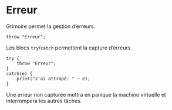 # Erreur

Grimoire permet la gestion d’erreurs.
```grimoire
throw "Erreur";
```

Les blocs `try`/`catch` permettent la capture d’erreurs.
```grimoire
try {
    throw "Erreur";
}
catch(e) {
    print("J’ai attrapé: " ~ e);
}
```
Une erreur non capturée mettra en panique la machine virtuelle et interrompera les autres tâches.